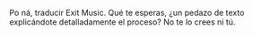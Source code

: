 Po ná, traducir Exit Music. Qué te esperas, ¿un pedazo de texto explicándote detalladamente el proceso? No te lo crees ni tú.
